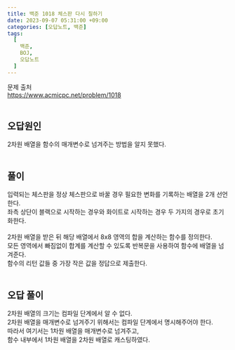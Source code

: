 ```yaml
---
title: 백준 1018 체스판 다시 칠하기
date: 2023-09-07 05:31:00 +09:00
categories: [오답노트, 백준]
tags:
  [
    백준,
	BOJ,
	오답노트
  ]
---
```


문제 출처<br>
<https://www.acmicpc.net/problem/1018><br>
<br>
## 오답원인
2차원 배열을 함수의 매개변수로 넘겨주는 방법을 알지 못했다.<br>
<br>
## 풀이
입력되는 체스판을 정상 체스판으로 바꿀 경우 필요한 변화를 기록하는 배열을 2개 선언한다.<br>
좌측 상단이 블랙으로 시작하는 경우와 화이트로 시작하는 경우 두 가지의 경우로 초기화한다.<br>
<br>
2차원 배열을 받은 뒤 해당 배열에서 8x8 영역의 합을 계산하는 함수를 정의한다.<br>
모든 영역에서 빠짐없이 합계를 계산할 수 있도록 반복문을 사용하여 함수에 배열을 넘겨준다.<br>
함수의 리턴 값들 중 가장 작은 값을 정답으로 제출한다.<br>
<br>
## 오답 풀이
2차원 배열의 크기는 컴파일 단계에서 알 수 없다.<br>
2차원 배열을 매개변수로 넘겨주기 위해서는 컴파일 단계에서 명시해주어야 한다.<br>
따라서 여기서는 1차원 배열을 매개변수로 넘겨주고,<br>
함수 내부에서 1차원 배열을 2차원 배열로 캐스팅하였다.<br>